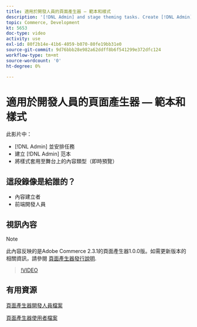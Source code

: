 ```yaml
---
title: 適用於開發人員的頁面產生器 — 範本和樣式
description: '[!DNL Admin] and stage theming tasks. Create [!DNL Admin] 范​本。 將樣式套用至舞台上的內容類型（即時預覽）。'
topic: Commerce, Development
kt: 5653
doc-type: video
activity: use
exl-id: 80f2b14e-41b6-4059-b070-80fe19bb31e0
source-git-commit: 9d76bbb28e982a62ddff8b6f541299e372dfc124
workflow-type: tm+mt
source-wordcount: '0'
ht-degree: 0%

---
```


# 適用於開發人員的頁面產生器 — 範本和樣式

此影片中：

- [!DNL Admin] 並安排任務
- 建立 [!DNL Admin] 范&#x200B;本
- 將樣式套用至舞台上的內容類型（即時預覽）

## 這段錄像是給誰的？

- 內容建立者
- 前端開發人員

## 視訊內容

>[!NOTE]
>
>此內容反映的是Adobe Commerce 2.3.1的頁面產生器1.0.0版。如需更新版本的相關資訊，請參閱 [頁面產生器發行說明](https://devdocs.magento.com/page-builder/docs/release-notes.html).

>[!VIDEO](https://video.tv.adobe.com/v/35712?quality=12&learn=on)

## 有用資源

[頁面產生器開發人員檔案](https://devdocs.magento.com/page-builder/docs/index.html)

[頁面產生器使用者檔案](https://docs.magento.com/user-guide/cms/page-builder.html)
